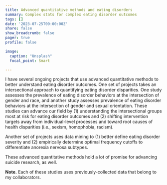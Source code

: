 ```yaml
---
title: Advanced quantitative methods and eating disorders
summary: Complex stats for complex eating disorder outcomes
tags: []
date: '2023-07-25T00:00:00Z'
share: false
show_breadcrumb: false
pager: true
profile: false

image:
  caption: "Unsplash"
  focal_point: Smart

---
```

I have several ongoing projects that use advanced quantitative methods to better understand eating disorder outcomes. One set of projects takes an intersectional approach to quantifying eating disorder disparities. One study assesses the prevalence of eating disorder behaviors at the intersection of gender and race, and another study assesses prevalence of eating disorder behaviors at the intersection of gender and sexual orientation. These studies can advance our field by (1) understanding the intersectional groups most at risk for eating disorder outcomes and (2) shifting intervention targets away from individual-level processes and toward root causes of health disparities (i.e., sexism, homophobia, racism).

Another set of projects uses data mining to (1) better define eating disorder severity and (2) empirically determine optimal frequency cutoffs to differentiate anorexia nervosa subtypes.

These advanced quantitative methods hold a lot of promise for advancing suicide research, as well.

**Note.** Each of these studies uses previously-collected data that belong to my collaborators.